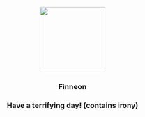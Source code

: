 <p align="center">
    <img src="https://raw.githubusercontent.com/PokeAPI/sprites/master/sprites/pokemon/456.png" width="150" height="150">
</p>
<h3 align="center"> <b>Finneon</b></h3>
<h3 align="center">Have a terrifying day! (contains irony)</h3>

